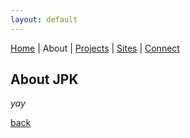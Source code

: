 ```yaml
---
layout: default
---
```

[Home](./) | About | [Projects](./projects.md) | [Sites](./sites.md) | [Connect](./contact.md)

## About JPK

_yay_

[back](./)
